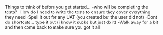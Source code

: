 Things to think of before you get started... 
    -who will be completing the tests?
    -How do I need to write the tests to ensure they cover everything they need 
    -Spell it out for any UAT (you created but the user did not)
    -Dont do shortcuts... type it out (i know it sucks but just do it)
    -Walk away for a bit and then come back to make sure you got it all
